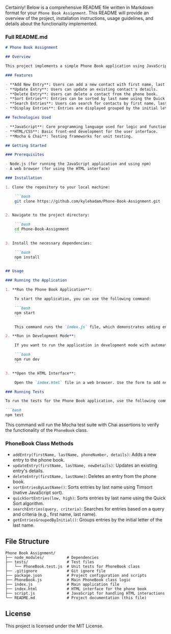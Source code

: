 Certainly! Below is a comprehensive README file written in Markdown format for your `Phone Book Assignment`. This README will provide an overview of the project, installation instructions, usage guidelines, and details about the functionality implemented.

### Full README.md

```markdown
# Phone Book Assignment

## Overview

This project implements a simple Phone Book application using JavaScript. The Phone Book allows users to add, update, delete, sort, and search for phone book entries. The entries are stored in memory, and the application provides both a console-based interface and a web-based user interface.

### Features

- **Add New Entry**: Users can add a new contact with first name, last name, phone number, and email.
- **Update Entry**: Users can update an existing contact's details.
- **Delete Entry**: Users can delete a contact from the phone book.
- **Sort Entries**: Entries can be sorted by last name using the Quick Sort algorithm and Timsort (JavaScript's native sort).
- **Search Entries**: Users can search for contacts by first name, last name, or phone number.
- **Display Entries**: Entries are displayed grouped by the initial letter of the last name.

## Technologies Used

- **JavaScript**: Core programming language used for logic and functionalities.
- **HTML/CSS**: Basic front-end development for the user interface.
- **Mocha & Chai**: Testing frameworks for unit testing.

## Getting Started

### Prerequisites

- Node.js (for running the JavaScript application and using npm)
- A web browser (for using the HTML interface)

### Installation

1. Clone the repository to your local machine:

    ```bash
    git clone https://github.com/kylehadam/Phone-Book-Assignment.git
    ```

2. Navigate to the project directory:

    ```bash
    cd Phone-Book-Assignment
    ```

3. Install the necessary dependencies:

    ```bash
    npm install
    ```

## Usage

### Running the Application

1. **Run the Phone Book Application**:

    To start the application, you can use the following command:

    ```bash
    npm start
    ```

    This command runs the `index.js` file, which demonstrates adding entries, sorting, and searching.

2. **Run in Development Mode**:

    If you want to run the application in development mode with automatic restarts on file changes, use:

    ```bash
    npm run dev
    ```

3. **Open the HTML Interface**:

    Open the `index.html` file in a web browser. Use the form to add new contacts, which will be displayed below the form.

### Running Tests

To run the tests for the Phone Book application, use the following command:

```bash
npm test
```

This command will run the Mocha test suite with Chai assertions to verify the functionality of the `PhoneBook` class.

### PhoneBook Class Methods

- `addEntry(firstName, lastName, phoneNumber, details)`: Adds a new entry to the phone book.
- `updateEntry(firstName, lastName, newDetails)`: Updates an existing entry's details.
- `deleteEntry(firstName, lastName)`: Deletes an entry from the phone book.
- `sortEntriesByLastName()`: Sorts entries by last name using Timsort (native JavaScript sort).
- `quickSortEntries(low, high)`: Sorts entries by last name using the Quick Sort algorithm.
- `searchEntries(query, criteria)`: Searches for entries based on a query and criteria (e.g., first name, last name).
- `getEntriesGroupedByInitial()`: Groups entries by the initial letter of the last name.

## File Structure

```
Phone Book Assignment/
├── node_modules/          # Dependencies
├── tests/                 # Test files
│   └── PhoneBook.test.js  # Unit tests for PhoneBook class
├── .gitignore             # Git ignore file
├── package.json           # Project configuration and scripts
├── PhoneBook.js           # Main PhoneBook class logic
├── index.js               # Main application file
├── index.html             # HTML interface for the phone book
├── script.js              # JavaScript for handling HTML interactions
└── README.md              # Project documentation (this file)
```

## License

This project is licensed under the MIT License.



